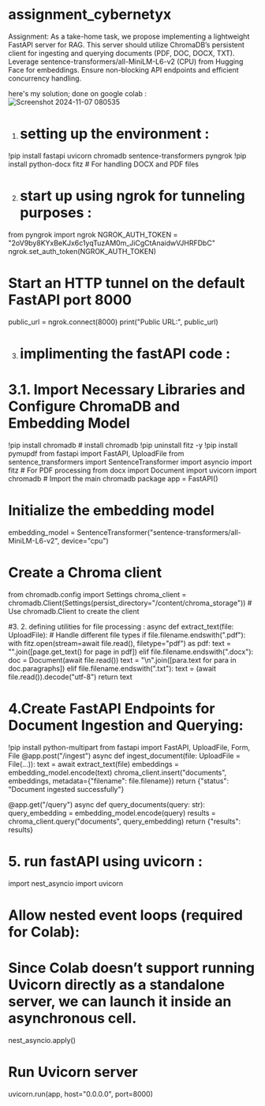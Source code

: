 # assignment_cybernetyx
Assignment: As a take-home task, we propose implementing a lightweight FastAPI server for RAG. This server should utilize ChromaDB’s persistent client for ingesting and querying documents (PDF, DOC, DOCX, TXT). Leverage sentence-transformers/all-MiniLM-L6-v2 (CPU) from Hugging Face for embeddings. Ensure non-blocking API endpoints and efficient concurrency handling.

here's my solution; done on google colab :
![Screenshot 2024-11-07 080535](https://github.com/user-attachments/assets/629e94e1-617e-4228-a94c-0aff1857d225)
1. # setting up the environment :
!pip install fastapi uvicorn chromadb sentence-transformers pyngrok
!pip install python-docx fitz  # For handling DOCX and PDF files

2. # start up using ngrok for tunneling purposes :
from pyngrok import ngrok
NGROK_AUTH_TOKEN = "2oV9by8KYxBeKJx6c1yqTuzAM0m_JiCgCtAnaidwVJHRFDbC"
ngrok.set_auth_token(NGROK_AUTH_TOKEN)
# Start an HTTP tunnel on the default FastAPI port 8000
public_url = ngrok.connect(8000)
print("Public URL:", public_url)

3. # implimenting the fastAPI code :
# 3.1. Import Necessary Libraries and Configure ChromaDB and Embedding Model
!pip install chromadb # install chromadb
!pip uninstall fitz -y
!pip install pymupdf
from fastapi import FastAPI, UploadFile
from sentence_transformers import SentenceTransformer
import asyncio
import fitz  # For PDF processing
from docx import Document
import uvicorn
import chromadb # Import the main chromadb package
app = FastAPI()
# Initialize the embedding model
embedding_model = SentenceTransformer("sentence-transformers/all-MiniLM-L6-v2", device="cpu")
# Create a Chroma client
from chromadb.config import Settings
chroma_client = chromadb.Client(Settings(persist_directory="/content/chroma_storage")) # Use chromadb.Client to create the client

#3. 2. defining utilities for file processing :
async def extract_text(file: UploadFile):
    # Handle different file types
    if file.filename.endswith(".pdf"):
        with fitz.open(stream=await file.read(), filetype="pdf") as pdf:
            text = "".join([page.get_text() for page in pdf])
    elif file.filename.endswith(".docx"):
        doc = Document(await file.read())
        text = "\n".join([para.text for para in doc.paragraphs])
    elif file.filename.endswith(".txt"):
        text = (await file.read()).decode("utf-8")
    return text

# 4.Create FastAPI Endpoints for Document Ingestion and Querying:
!pip install python-multipart 
from fastapi import FastAPI, UploadFile, Form, File 
@app.post("/ingest")
async def ingest_document(file: UploadFile = File(...)):
    text = await extract_text(file)
    embeddings = embedding_model.encode(text)
    chroma_client.insert("documents", embeddings, metadata={"filename": file.filename})
    return {"status": "Document ingested successfully"}

@app.get("/query")
async def query_documents(query: str):
    query_embedding = embedding_model.encode(query)
    results = chroma_client.query("documents", query_embedding)
    return {"results": results}

# 5. run fastAPI using uvicorn :
import nest_asyncio
import uvicorn

# Allow nested event loops (required for Colab):
# Since Colab doesn’t support running Uvicorn directly as a standalone server, we can launch it inside an asynchronous cell.
nest_asyncio.apply()

# Run Uvicorn server
uvicorn.run(app, host="0.0.0.0", port=8000)

